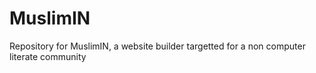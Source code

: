 # MuslimIN
Repository for MuslimIN, a website builder targetted for a non computer literate community

